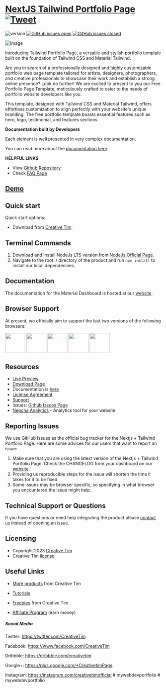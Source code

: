 # [NextJS Tailwind Portfolio Page](http://demos.creative-tim.com/nextjs-tailwind-portfolio-page?ref=readme-ntpp) [![Tweet](https://img.shields.io/twitter/url/http/shields.io.svg?style=social&logo=twitter)](https://twitter.com/intent/tweet?url=https://www.creative-tim.com/product/nextjs-tailwind-portfolio-page&text=Check%20Material%20Tailwind%202%20Template%20made%20by%20@CreativeTim%20#webdesign%20#template%20#materialdesign%20#react%20https://www.creative-tim.com/product/nextjs-tailwind-portfolio-page)

![version](https://img.shields.io/badge/version-1.0.0-blue.svg) [![GitHub issues open](https://img.shields.io/github/issues/creativetimofficial/nextjs-tailwind-portfolio-page.svg)](https://github.com/creativetimofficial/nextjs-tailwind-portfolio-page/issues?q=is%3Aopen+is%3Aissue) [![GitHub issues closed](https://img.shields.io/github/issues-closed-raw/creativetimofficial/nextjs-tailwind-portfolio-page.svg)](https://github.com/creativetimofficial/nextjs-tailwind-portfolio-page/issues?q=is%3Aissue+is%3Aclosed)

![Image](https://s3.amazonaws.com/creativetim_bucket/products/739/original/material-tailwind-react-portfolio-template-thumbnail.jpg?1697615979)

Introducing Tailwind Portfolio Page, a versatile and stylish portfolio template built on the foundation of Tailwind CSS and Material Tailwind.

Are you in search of a professionally designed and highly customizable portfolio web page template tailored for artists, designers, photographers, and creative professionals to showcase their work and establish a strong online presence? Look no further! We are excited to present to you our Free Portfolio Page Template, meticulously crafted to cater to the needs of portfolio website developers like you.

This template, designed with Tailwind CSS and Material Tailwind, offers effortless customization to align perfectly with your website's unique branding. The free portfolio template boasts essential features such as hero, logo, testimonial, and features sections.

**Documentation built by Developers**

Each element is well presented in very complex documentation.

You can read more about the [documentation here](https://www.material-tailwind.com/docs/react/installation).

**HELPFUL LINKS**

- View [Github Repository](https://github.com/creativetimofficial/nextjs-tailwind-portfolio-page)
- Check [FAQ Page](https://www.creative-tim.com/faq)

## [Demo](https://creative-tim.com/product/nextjs-tailwind-portfolio-page)

## Quick start

Quick start options:

- Download from [Creative Tim](https://www.creative-tim.com/product/nextjs-tailwind-portfolio-page?ref=readme-ntpp).

## Terminal Commands

1. Download and Install NodeJs LTS version from [NodeJs Official Page](https://nodejs.org/en/download/).
2. Navigate to the root ./ directory of the product and run `npm install` to install our local dependencies.

## Documentation

The documentation for the Material Dashboard is hosted at our [website](https://www.material-tailwind.com/docs/react/installation?ref=readme-ntpp).

## Browser Support

At present, we officially aim to support the last two versions of the following browsers:

<img src="https://s3.amazonaws.com/creativetim_bucket/github/browser/chrome.png" width="64" height="64"> <img src="https://s3.amazonaws.com/creativetim_bucket/github/browser/firefox.png" width="64" height="64"> <img src="https://s3.amazonaws.com/creativetim_bucket/github/browser/edge.png" width="64" height="64"> <img src="https://s3.amazonaws.com/creativetim_bucket/github/browser/safari.png" width="64" height="64"> <img src="https://s3.amazonaws.com/creativetim_bucket/github/browser/opera.png" width="64" height="64">

## Resources

- [Live Preview](https://demos.creative-tim.com/nextjs-tailwind-portfolio-page?ref=readme-ntpp)
- [Download Page](https://www.creative-tim.com/product/nextjs-tailwind-portfolio-page?ref=readme-ntpp)
- Documentation is [here](https://www.material-tailwind.com/docs/react/installation?ref=readme-ntpp)
- [License Agreement](https://www.creative-tim.com/license?ref=readme-ntpp)
- [Support](https://www.creative-tim.com/contact-us?ref=readme-ntpp)
- Issues: [Github Issues Page](https://github.com/creativetimofficial/nextjs-tailwind-portfolio-page/issues)
- [Nepcha Analytics](https://nepcha.com?ref=readme) - Analytics tool for your website

## Reporting Issues

We use GitHub Issues as the official bug tracker for the Nextjs + Tailwind Portfolio Page. Here are some advices for our users that want to report an issue:

1. Make sure that you are using the latest version of the Nextjs + Tailwind Portfolio Page. Check the CHANGELOG from your dashboard on our [website](https://www.creative-tim.com/product/nextjs-tailwind-portfolio-page?ref=readme-ntpp).
2. Providing us reproducible steps for the issue will shorten the time it takes for it to be fixed.
3. Some issues may be browser specific, so specifying in what browser you encountered the issue might help.

## Technical Support or Questions

If you have questions or need help integrating the product please [contact us](https://www.creative-tim.com/contact-us?ref=readme-ntpp) instead of opening an issue.

## Licensing

- Copyright 2023 [Creative Tim](https://www.creative-tim.com?ref=readme-ntpp)
- Creative Tim [license](https://www.creative-tim.com/license?ref=readme-ntpp)

## Useful Links

- [More products](https://www.creative-tim.com/templates?ref=readme-ntpp) from Creative Tim

- [Tutorials](https://www.youtube.com/channel/UCVyTG4sCw-rOvB9oHkzZD1w)

- [Freebies](https://www.creative-tim.com/bootstrap-themes/free?ref=readme-ntpp) from Creative Tim

- [Affiliate Program](https://www.creative-tim.com/affiliates/new?ref=readme-ntpp) (earn money)

##### Social Media

Twitter: <https://twitter.com/CreativeTim>

Facebook: <https://www.facebook.com/CreativeTim>

Dribbble: <https://dribbble.com/creativetim>

Google+: <https://plus.google.com/+CreativetimPage>

Instagram: <https://instagram.com/creativetimofficial>
#   m y w e b d e v p o r t f o l i o  
 #   m y w e b d e v p o r t f o l i o  
 